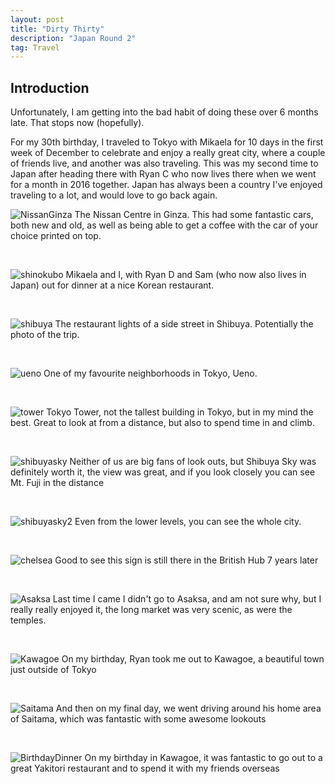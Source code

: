 ```yaml
---
layout: post
title: "Dirty Thirty"
description: "Japan Round 2"
tag: Travel
---
```

## Introduction 
Unfortunately, I am getting into the bad habit of doing these over 6 months late. That stops now (hopefully).

For my 30th birthday, I traveled to Tokyo with Mikaela for 10 days in the first week of December to celebrate and enjoy a really great city, where a couple of friends live, and another was also traveling. This was my second time to Japan after heading there with Ryan C who now lives there when we went for a month in 2016 together. Japan has always been a country I've enjoyed traveling to a lot, and would love to go back again.



![NissanGinza](https://imgur.com/PhZDpx7.jpeg)
The Nissan Centre in Ginza. This had some fantastic cars, both new and old, as well as being able to get a coffee with the car of your choice printed on top.

<br>

![shinokubo](https://imgur.com/ETKnN3S.jpeg)
Mikaela and I, with Ryan D and Sam (who now also lives in Japan) out for dinner at a nice Korean restaurant. 

<br>

![shibuya](https://imgur.com/nNSF60Q.jpeg)
The restaurant lights of a side street in Shibuya. Potentially the photo of the trip.

<br>

![ueno](https://imgur.com/YZ3Ostp.jpeg)
One of my favourite neighborhoods in Tokyo, Ueno.

<br>

![tower](https://imgur.com/DYMzTtJ.jpeg)
Tokyo Tower, not the tallest building in Tokyo, but in my mind the best. Great to look at from a distance, but also to spend time in and climb.

<br>


![shibuyasky](https://imgur.com/ngwCRyM.jpeg)
Neither of us are big fans of look outs, but Shibuya Sky was definitely worth it, the view was great, and if you look closely you can see Mt. Fuji in the distance

<br>

![shibuyasky2](https://imgur.com/ZmmKKN7.jpeg)
Even from the lower levels, you can see the whole city.

<br>

![chelsea](https://imgur.com/jzJQ5Yl.jpeg)
Good to see this sign is still there in the British Hub 7 years later

<br>

![Asaksa](https://imgur.com/rmWyavt.jpeg)
Last time I came I didn't go to Asaksa, and am not sure why, but I really really enjoyed it, the long market was very scenic, as were the temples.

<br>

![Kawagoe](https://imgur.com/r2WEgxa.jpeg)
On my birthday, Ryan took me out to Kawagoe, a beautiful town just outside of Tokyo

<br>

![Saitama](https://imgur.com/HgfSHcI.jpeg)
And then on my final day, we went driving around his home area of Saitama, which was fantastic with some awesome lookouts

<br>

![BirthdayDinner](https://imgur.com/1vvMXFD.jpeg)
On my birthday in Kawagoe, it was fantastic to go out to a great Yakitori restaurant and to spend it with my friends overseas
